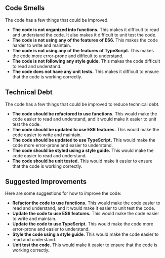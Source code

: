 ## Code Smells

The code has a few things that could be improved.

* **The code is not organized into functions.** This makes it difficult to read and understand the code. It also makes it difficult to unit test the code.
* **The code is not using any of the features of ES6.** This makes the code harder to write and maintain.
* **The code is not using any of the features of TypeScript.** This makes the code more error-prone and difficult to understand.
* **The code is not following any style guide.** This makes the code difficult to read and understand.
* **The code does not have any unit tests.** This makes it difficult to ensure that the code is working correctly.

## Technical Debt

The code has a few things that could be improved to reduce technical debt.

* **The code should be refactored to use functions.** This would make the code easier to read and understand, and it would make it easier to unit test the code.
* **The code should be updated to use ES6 features.** This would make the code easier to write and maintain.
* **The code should be updated to use TypeScript.** This would make the code more error-prone and easier to understand.
* **The code should be styled using a style guide.** This would make the code easier to read and understand.
* **The code should be unit tested.** This would make it easier to ensure that the code is working correctly.

## Suggested Improvements

Here are some suggestions for how to improve the code:

* **Refactor the code to use functions.** This would make the code easier to read and understand, and it would make it easier to unit test the code.
* **Update the code to use ES6 features.** This would make the code easier to write and maintain.
* **Update the code to use TypeScript.** This would make the code more error-prone and easier to understand.
* **Style the code using a style guide.** This would make the code easier to read and understand.
* **Unit test the code.** This would make it easier to ensure that the code is working correctly.